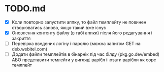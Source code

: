 # TODO.md

- [x] Коли повторно запустити аппку, то файл темплейту не повинен створюватись заново, якщо такий вже існує
- [x] Оновлення контенту файлу (в табі аппки) після його редагування і закриття 
- [ ] Перевірка введених логіну і паролю (можна запитом GET на deb.webitel.com)
- [ ] Додати файли темплейтів в бінарнік під час білду (pkg.go.dev/embed) АБО представити темлейти у вигляді варібл і юзати варібли як сорс темлпейт 